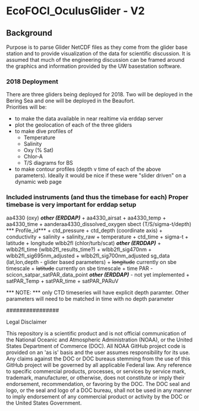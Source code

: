 # EcoFOCI_OculusGlider - V2

## Background
Purpose is to parse Glider NetCDF files as they come from the glider base station and to provide visualization of the data for scientific discussion.  It is assumed that much of the engineering discussion can be framed around the graphics and information provided by the UW basestation software.

### 2018 Deployment
There are three gliders being deployed for 2018.  Two will be deployed in the Bering Sea and one will be deployed in the Beaufort.   
Priorities will be:
- to make the data available in near realtime via erddap server
- plot the geolocation of each of the three gliders
- to make dive profiles of
    + Temperature
    + Salinity
    + Oxy (% Sat)
    + Chlor-A
    + T/S diagrams for BS
- to make contour profiles (depth v time of each of the above parameters).  Ideally it would be nice if these were "slider driven" on a dynamic web page

### Included instruments (and thus the timebase for each) Proper timebase is very important for erddap setup
aa4330 (oxy) ***other (ERDDAP)***
    + aa4330_airsat
    + aa4330_temp
    + aa4330_time
    + aanderaa4330_dissolved_oxygen
sbect (T/S/sigma-t/depth) *** Profile_id***
    + ctd_pressure
    + ctd_depth (coordinate axis)
    + conductivity
    + salinity
    + salinity_raw
    + temperature
    + ctd_time
    + sigma-t
    + latitude
    + longitude
wlbb2fl (chlor/turb/scat) ***other (ERDDAP)***
    + wlbb2fl_time (wlbb2fl_results_time?)
    + wlbb2fl_sig470nm
    + wlbb2fl_sig695nm_adjusted
    + wlbb2fl_sig700nm_adjusted
sg_data (lat,lon,depth - glider based parameters)
    + ~~longitude~~ currently on sbe timescale
    + ~~latitude~~ currently on sbe timescale
    + time
PAR - scicon_satpar_satPAR_data_point ***other (ERDDAP)*** - not yet implemented
    + satPAR_Temp
    + satPAR_time
    + satPAR_PARuV

*** NOTE: *** only CTD timeseries will have explicit depth paramter.  Other parameters will need to be matched in time with no depth parameter

################

Legal Disclaimer

This repository is a scientific product and is not official communication of the National Oceanic and Atmospheric Administration (NOAA), or the United States Department of Commerce (DOC). All NOAA GitHub project code is provided on an 'as is' basis and the user assumes responsibility for its use. Any claims against the DOC or DOC bureaus stemming from the use of this GitHub project will be governed by all applicable Federal law. Any reference to specific commercial products, processes, or services by service mark, trademark, manufacturer, or otherwise, does not constitute or imply their endorsement, recommendation, or favoring by the DOC. The DOC seal and logo, or the seal and logo of a DOC bureau, shall not be used in any manner to imply endorsement of any commercial product or activity by the DOC or the United States Government.